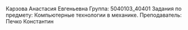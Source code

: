 Карзова Анастасия Евгеньевна
Группа: 5040103_40401
Задания по предмету: Компьютерные технологии в механике. Преподаватель: Печко Константин
